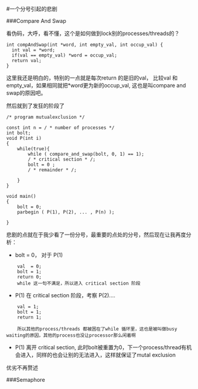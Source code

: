 #一个分号引起的悲剧

###Compare And Swap

看伪码，大呼，看不懂，这个是如何做到lock别的processes/threads的？


```
int compAndSwap(int *word, int empty_val, int occup_val) {  int val = *word;  if(val == empty_val) *word = occup_val;  return val;}

```

这里我还是明白的，特别的一点就是每次return 的是旧的val， 比较val 和empty_val，如果相同就把*word更为新的occup_val, 这也是叫compare and swap的原因吧。


然后就到了发狂的阶段了

```
/* program mutualexclusion */

const int n = / * number of processes */
int bolt;
void P(int i)
{
	while(true){
		while ( compare_and_swap(bolt, 0, 1) == 1);
		/ * critical section * /;
		bolt = 0 ;
		/ * remainder * /;
		
	}
}

void main() 
{
	bolt = 0;
	parbegin ( P(1), P(2), ... , P(n) );

}

```

悲剧的点就在于我少看了一份分号，最重要的点处的分号，然后现在让我再度分析：

- bolt = 0， 对于 P(1)

```
 	val  = 0;
  	bolt = 1;
  	return 0;
	while 这一句不满足，所以进入 critical section 阶段
```


- P(1)  在 critical section 阶段，考察 P(2)....

```
	val = 1;
	bolt = 1;
	return 1;

	所以其他的process/threads 都被困在了while 循环里，这也是被叫做busy waiting的原因，其他的process也没让processor那么闲着啊
```

- P(1) 离开 critical section, 此时bolt被重置为0，下一个process/thread有机会进入，同样的也会让别的无法进入，这样就保证了mutal exclusion



优劣不再赘述


###Semaphore

